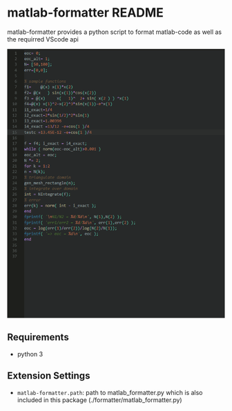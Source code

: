 # matlab-formatter README

matlab-formatter provides a python script to format matlab-code as well as the requirred VScode api

![IMAGE](images/example.gif)

## Requirements
- python 3

## Extension Settings
* `matlab-formatter.path`: path to matlab_formatter.py which is also included in this package (./formatter/matlab_formatter.py)
